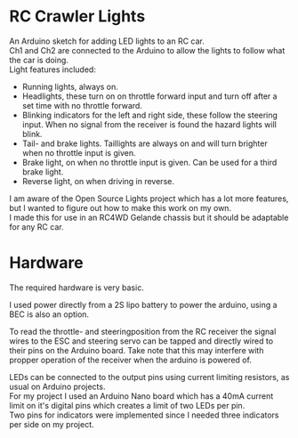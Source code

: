 # RC Crawler Lights
An Arduino sketch for adding LED lights to an RC car.  
Ch1 and Ch2 are connected to the Arduino to allow the lights to follow what the car is doing.  
Light features included:  
* Running lights, always on.
* Headlights, these turn on on throttle forward input and turn off after a set time with no throttle forward.
* Blinking indicators for the left and right side, these follow the steering input. When no signal from the receiver is found the hazard lights will blink.
* Tail- and brake lights. Taillights are always on and will turn brighter when no throttle input is given.
* Brake light, on when no throttle input is given. Can be used for a third brake light.
* Reverse light, on when driving in reverse.

I am aware of the Open Source Lights project which has a lot more features, but I wanted to figure out how to make this work on my own.  
I made this for use in an RC4WD Gelande chassis but it should be adaptable for any RC car.

# Hardware
The required hardware is very basic. 

I used power directly from a 2S lipo battery to power the arduino, using a BEC is also an option.

To read the throttle- and steeringposition from the RC receiver the signal wires to the ESC and steering servo can be tapped and directly wired to their pins on the Arduino board. 
Take note that this may interfere with propper operation of the receiver when the arduino is powered of.

LEDs can be connected to the output pins using current limiting resistors, as usual on Arduino projects.  
For my project I used an Arduino Nano board which has a 40mA current limit on it's digital pins which creates a limit of two LEDs per pin.  
Two pins for indicators were implemented since I needed three indicators per side on my project.
